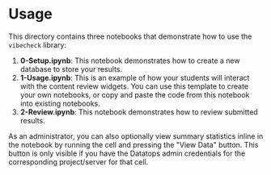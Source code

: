 # Usage

This directory contains three notebooks that demonstrate how to use the `vibecheck` library:

1. **0-Setup.ipynb**: This notebook demonstrates how to create a new database to store your results.
2. **1-Usage.ipynb**: This is an example of how your students will interact with the content review widgets. You can use this template to create your own notebooks, or copy and paste the code from this notebook into existing notebooks.
3. **2-Review.ipynb**: This notebook demonstrates how to review submitted results.

As an administrator, you can also optionally view summary statistics inline in the notebook by running the cell and pressing the "View Data" button. This button is only visible if you have the Datatops admin credentials for the corresponding project/server for that cell.
